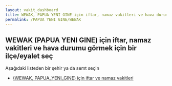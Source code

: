 ```yaml
---
layout: vakit_dashboard
title: WEWAK, PAPUA YENI GINE için iftar, namaz vakitleri ve hava durumu - ilçe/eyalet seç
permalink: /PAPUA YENI GINE/WEWAK
---
```


## WEWAK (PAPUA YENI GINE) için iftar, namaz vakitleri ve hava durumu  görmek için bir ilçe/eyalet seç

Aşağıdaki listeden bir şehir ya da semt seçin

* [ (WEWAK, PAPUA_YENI_GINE) için iftar ve namaz vakitleri](/PAPUA_YENI_GINE/WEWAK/)

<script type="text/javascript">
  var GLOBAL_COUNTRY = 'PAPUA YENI GINE';
  var GLOBAL_CITY = 'WEWAK';
  var GLOBAL_STATE = 'WEWAK';
</script>
